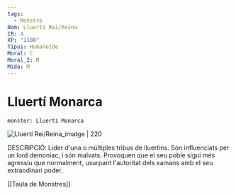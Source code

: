 ```yaml
---
tags:
  - Monstre
Nom: Lluertí Rei/Reina
CR: 4
XP: "1100"
Tipus: Humanoide
Moral: C
Moral_2: M
Mida: M
---
```

# Lluertí Monarca

```statblock
monster: Lluertí Monarca
```

![Lluertí Rei/Reina_imatge | 220](https://i.pinimg.com/originals/69/e7/bf/69e7bf75aa294553f2c77354b9d48a11.jpg)

DESCRIPCIÓ: 
Líder d'una o múltiples tribus de lluertins. Són influenciats per un lord demoníac, i són malvats. Provoquen que el seu poble sigui més agressiu que normalment, usurpant l'autoritat dels xamans amb el seu extraodinari poder.

[[Taula de Monstres]]